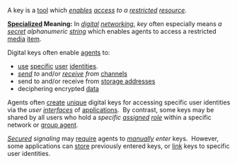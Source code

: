 A key is a [tool](https://github.com/gcassel/Modular-Organization-Terminology/blob/master/terms/tool.md) which *[enables](https://github.com/gcassel/Modular-Organization-Terminology/blob/master/terms/enable.md) [access](https://github.com/gcassel/Modular-Organization-Terminology/blob/master/terms/access.md) to a [restricted](https://github.com/gcassel/Modular-Organization-Terminology/blob/master/terms/restriction.md) [resource](https://github.com/gcassel/Modular-Organization-Terminology/blob/master/terms/resource.md)*.

**[Specialized](https://github.com/gcassel/Modular-Organization-Terminology/blob/master/terms/specialize.md) Meaning:**  In *[digital](https://github.com/gcassel/Modular-Organization-Terminology/blob/master/terms/digital.md) [networking](https://github.com/gcassel/Modular-Organization-Terminology/blob/master/terms/network.md)*, *key* often especially means *a [secret](https://github.com/gcassel/Modular-Organization-Terminology/blob/master/terms/secret.md) alphanumeric [string](https://github.com/gcassel/Modular-Organization-Terminology/blob/master/terms/string.md)* which enables agents to access a restricted [media](https://github.com/gcassel/Modular-Organization-Terminology/blob/master/terms/media.md) [item](https://github.com/gcassel/Modular-Organization-Terminology/blob/master/terms/item.md).
		
Digital keys often enable [agents](https://github.com/gcassel/Modular-Organization-Terminology/blob/master/terms/agent.md) to:
* [use](https://github.com/gcassel/Modular-Organization-Terminology/blob/master/terms/use.md) [specific](https://github.com/gcassel/Modular-Organization-Terminology/blob/master/terms/specific.md) [user](https://github.com/gcassel/Modular-Organization-Terminology/blob/master/terms/user.md) [identities](https://github.com/gcassel/Modular-Organization-Terminology/blob/master/terms/identity.md).
* *[send](https://github.com/gcassel/Modular-Organization-Terminology/blob/master/terms/send.md) to* and/or *[receive](https://github.com/gcassel/Modular-Organization-Terminology/blob/master/terms/receive.md) from* [channels](https://github.com/gcassel/Modular-Organization-Terminology/blob/master/terms/channel.md)
* send to and/or receive from [storage addresses](https://github.com/gcassel/Modular-Organization-Terminology/blob/master/compound-terms/storage-address.md)
* deciphering encrypted [data](https://github.com/gcassel/Modular-Organization-Terminology/blob/master/terms/data.md)  
		
Agents often [create](https://github.com/gcassel/Modular-Organization-Terminology/blob/master/terms/creation.md) [unique](https://github.com/gcassel/Modular-Organization-Terminology/blob/master/terms/unique.md) digital keys for accessing specific user identities via the *user [interfaces](https://github.com/gcassel/Modular-Organization-Terminology/blob/master/terms/interface.md)* of [applications](https://github.com/gcassel/Modular-Organization-Terminology/blob/master/terms/application.md).  By contrast, some keys may be shared by all users who hold a *specific [assigned](https://github.com/gcassel/Modular-Organization-Terminology/blob/master/terms/assign.md) [role](https://github.com/gcassel/Modular-Organization-Terminology/blob/master/terms/role.md)* within a specific network or [group agent](https://github.com/gcassel/Modular-Organization-Terminology/blob/master/compound-terms/group-agent.md).   
		
*[Secured](https://github.com/gcassel/Modular-Organization-Terminology/blob/master/terms/secure.md) signaling* may [require](https://github.com/gcassel/Modular-Organization-Terminology/blob/master/terms/require.md) agents to *[manually](https://github.com/gcassel/Modular-Organization-Terminology/blob/master/terms/manual.md) enter* keys.  However, some applications can [store](https://github.com/gcassel/Modular-Organization-Terminology/blob/master/terms/store.md) previously entered keys, or  [link](https://github.com/gcassel/Modular-Organization-Terminology/blob/master/terms/link.md) keys to specific user identities.

